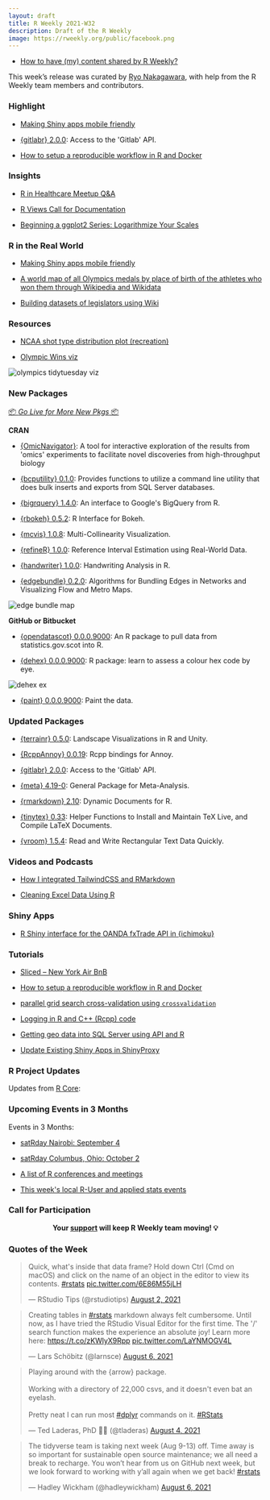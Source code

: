 ```yaml
---
layout: draft
title: R Weekly 2021-W32
description: Draft of the R Weekly
image: https://rweekly.org/public/facebook.png
---
```



+ [How to have (my) content shared by R Weekly?](https://github.com/rweekly/rweekly.org#how-to-have-my-content-shared-by-r-weekly)

This week’s release was curated by [Ryo Nakagawara](https://twitter.com/R_by_Ryo), with help from the R Weekly team members and contributors.

###  Highlight

+ [Making Shiny apps mobile friendly](https://jnolis.com/blog/shiny_mobile/)

+ [{gitlabr} 2.0.0](https://github.com/statnmap/gitlabr): Access to the 'Gitlab' API.

+ [How to setup a reproducible workflow in R and Docker](https://medium.com/@rahul.sangole/reproducible-work-in-r-e7d160d5d198)

### Insights

+ [R in Healthcare Meetup Q&A](https://blog.rstudio.com/2021/08/03/r-in-healthcare-meetup-q-a/)

+ [R Views Call for Documentation](https://rviews.rstudio.com/2021/08/04/r-views-blog-contest/)

+ [Beginning a ggplot2 Series: Logarithmize Your Scales](https://albert-rapp.de/post/2021-08-07-a-few-ggplot-tips/)

### R in the Real World

+ [Making Shiny apps mobile friendly](https://jnolis.com/blog/shiny_mobile/)

+ [A world map of all Olympics medals by place of birth of the athletes who won them through Wikipedia and Wikidata](https://github.com/EDJNet/olympics2020nuts)

+ [Building datasets of legislators using Wiki](https://dbrby.github.io/posts/2021/08/wikidata/)

###  Resources

+ [NCAA shot type distribution plot (recreation)](https://gist.github.com/Henryjean/874be18ff910c71510afefd559809fbf)

+ [Olympic Wins viz](https://github.com/wurli/tidy-tuesday/blob/master/2021-07-27-olympics/2021-07-27-olympics.R)

![olympics tidytuesday viz]()

###  New Packages

<p class="added-hostname"><a href="https://rweekly.org/live" target="_blank" class="externalLink">📦 <i>Go Live for More New Pkgs</i> 📦</a></p>

**CRAN**

+ [{OmicNavigator}](https://cran.r-project.org/package=OmicNavigator): A tool for interactive exploration of the results from 'omics' experiments to facilitate novel discoveries from high-throughput biology

+ [{bcputility} 0.1.0](https://cran.r-project.org/package=bcputility): Provides functions to utilize a command line utility that does bulk inserts and exports from SQL Server databases.

+ [{bigrquery} 1.4.0](https://www.tidyverse.org/blog/2021/08/bigrquery-1-4-0/): An interface to Google's BigQuery from R. 

+ [{rbokeh} 0.5.2](https://cran.r-project.org/package=rbokeh): R Interface for Bokeh.

+ [{mcvis} 1.0.8](https://cran.r-project.org/package=mcvis): Multi-Collinearity Visualization.

+ [{refineR} 1.0.0](https://cran.r-project.org/package=refineR): Reference Interval Estimation using Real-World Data.

+ [{handwriter} 1.0.0](https://cran.r-project.org/package=handwriter): Handwriting Analysis in R.

+ [{edgebundle} 0.2.0](https://cran.r-project.org/package=edgebundle): Algorithms for Bundling Edges in Networks and Visualizing Flow
and Metro Maps.

![edge bundle map]()

**GitHub or Bitbucket**

+ [{opendatascot} 0.0.0.9000](https://github.com/DataScienceScotland/opendatascot):  An R package to pull data from statistics.gov.scot into R.

+ [{dehex} 0.0.0.9000](https://github.com/matt-dray/dehex): R package: learn to assess a colour hex code by eye.

![dehex ex]()

+ [{paint} 0.0.0.9000](https://github.com/MilesMcBain/paint): Paint the data.

### Updated Packages

+ [{terrainr} 0.5.0](https://cran.r-project.org/package=terrainr): Landscape Visualizations in R and Unity.

+ [{RcppAnnoy} 0.0.19](http://dirk.eddelbuettel.com/blog/2021/07/30#rcppannoy_0.0.19): Rcpp bindings for Annoy.

+ [{gitlabr} 2.0.0](https://github.com/statnmap/gitlabr): Access to the 'Gitlab' API.

+ [{meta} 4.19-0](https://cran.r-project.org/package=meta): General Package for Meta-Analysis.

+ [{rmarkdown} 2.10](https://cran.r-project.org/package=rmarkdown): Dynamic Documents for R.

+ [{tinytex} 0.33](https://cran.r-project.org/package=tinytex): Helper Functions to Install and Maintain TeX Live, and Compile
LaTeX Documents.

+ [{vroom} 1.5.4](https://cran.r-project.org/package=vroom): Read and Write Rectangular Text Data Quickly.

###  Videos and Podcasts

+ [How I integrated TailwindCSS and RMarkdown](https://share.rfor.us/z8uOAvmn)

+ [Cleaning Excel Data Using R](https://www.youtube.com/watch?v=xhMNW3Y6C2Q)

### Shiny Apps

+ [R Shiny interface for the OANDA fxTrade API in {ichimoku}](https://shikokuchuo.net/posts/12-oanda-studio/)

###  Tutorials

+ [Sliced – New York Air BnB](https://theparttimeanalyst.com/2021/08/03/sliced-new-york-air-bnb/)

+ [How to setup a reproducible workflow in R and Docker](https://medium.com/@rahul.sangole/reproducible-work-in-r-e7d160d5d198)

+ [parallel grid search cross-validation using `crossvalidation`](https://thierrymoudiki.github.io/blog/2021/07/31/r/parallel-crossvalidation)

+ [Logging in R and C++ (Rcpp) code](https://r-critique.com/logging_in_r_and_cpp_code)

+ [Getting geo data into SQL Server using API and R](https://tomaztsql.wordpress.com/2021/08/02/getting-geo-data-into-sql-server-using-api-and-r/)

+ [Update Existing Shiny Apps in ShinyProxy](https://hosting.analythium.io/update-existing-shiny-apps-in-shinyproxy/)

<!--<div class="post-more-begin></div><div class="post-more-end"></div>-->

###  R Project Updates

Updates from [R Core](http://developer.r-project.org/blosxom.cgi/R-devel/NEWS):

###  Upcoming Events in 3 Months

Events in 3 Months:

+ [satRday Nairobi: September 4](https://nairobi2021.satrdays.org/)

+ [satRday Columbus, Ohio: October 2](https://columbus2021.satrdays.org/#submit)

+ [A list of R conferences and meetings](https://jumpingrivers.github.io/meetingsR/events.html)

+ [This week's local R-User and applied stats events](https://community.rstudio.com/c/irl)

###  Call for Participation

<p class="hide-support added-hostname support-rweekly" style="text-align: center;font-weight: bold;">Your <a class="non-visited externalLink" href="https://www.patreon.com/rweekly" onclick="pas(this)">support</a> will keep R Weekly team moving! 💡</p>

###  Quotes of the Week

<blockquote class="twitter-tweet"><p lang="en" dir="ltr">Quick, what&#39;s inside that data frame? Hold down Ctrl (Cmd on macOS) and click on the name of an object in the editor to view its contents. <a href="https://twitter.com/hashtag/rstats?src=hash&amp;ref_src=twsrc%5Etfw">#rstats</a> <a href="https://t.co/6E86M55jLH">pic.twitter.com/6E86M55jLH</a></p>&mdash; RStudio Tips (@rstudiotips) <a href="https://twitter.com/rstudiotips/status/1422247399217504283?ref_src=twsrc%5Etfw">August 2, 2021</a></blockquote> <script async src="https://platform.twitter.com/widgets.js" charset="utf-8"></script> 

<blockquote class="twitter-tweet"><p lang="en" dir="ltr">Creating tables in <a href="https://twitter.com/hashtag/rstats?src=hash&amp;ref_src=twsrc%5Etfw">#rstats</a> markdown always felt cumbersome. Until now, as I have tried the RStudio Visual Editor for the first time. The &#39;/&#39; search function makes the experience an absolute joy! Learn more here: <a href="https://t.co/zKWlyX9Rpp">https://t.co/zKWlyX9Rpp</a> <a href="https://t.co/LaYNMOGV4L">pic.twitter.com/LaYNMOGV4L</a></p>&mdash; Lars Schöbitz (@larnsce) <a href="https://twitter.com/larnsce/status/1423576974321197058?ref_src=twsrc%5Etfw">August 6, 2021</a></blockquote> <script async src="https://platform.twitter.com/widgets.js" charset="utf-8"></script> 

<blockquote class="twitter-tweet"><p lang="en" dir="ltr">Playing around with the {arrow} package. <br><br>Working with a directory of 22,000 csvs, and it doesn&#39;t even bat an eyelash. <br><br>Pretty neat I can run most <a href="https://twitter.com/hashtag/dplyr?src=hash&amp;ref_src=twsrc%5Etfw">#dplyr</a> commands on it. <a href="https://twitter.com/hashtag/RStats?src=hash&amp;ref_src=twsrc%5Etfw">#RStats</a></p>&mdash; Ted Laderas, PhD 🏳️‍🌈 (@tladeras) <a href="https://twitter.com/tladeras/status/1423027883694444544?ref_src=twsrc%5Etfw">August 4, 2021</a></blockquote> <script async src="https://platform.twitter.com/widgets.js" charset="utf-8"></script> 

<blockquote class="twitter-tweet"><p lang="en" dir="ltr">The tidyverse team is taking next week (Aug 9-13) off. Time away is so important for sustainable open source maintenance; we all need a break to recharge. You won’t hear from us on GitHub next week, but we look forward to working with y’all again when we get back! <a href="https://twitter.com/hashtag/rstats?src=hash&amp;ref_src=twsrc%5Etfw">#rstats</a></p>&mdash; Hadley Wickham (@hadleywickham) <a href="https://twitter.com/hadleywickham/status/1423763753594761225?ref_src=twsrc%5Etfw">August 6, 2021</a></blockquote> <script async src="https://platform.twitter.com/widgets.js" charset="utf-8"></script> 
